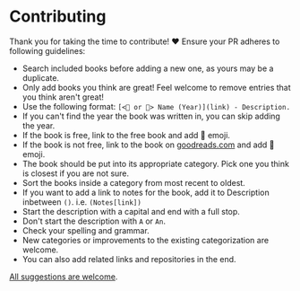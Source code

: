 # Contributing

Thank you for taking the time to contribute! ♥️ Ensure your PR adheres to following guidelines:

- Search included books before adding a new one, as yours may be a duplicate.
- Only add books you think are great! Feel welcome to remove entries that you think aren't great!
- Use the following format: `[<📕 or 📖> Name (Year)](link) - Description.`
- If you can't find the year the book was written in, you can skip adding the year.
- If the book is free, link to the free book and add 📖 emoji.
- If the book is not free, link to the book on [goodreads.com](https://www.goodreads.com/) and add 📕 emoji.
- The book should be put into its appropriate category. Pick one you think is closest if you are not sure.
- Sort the books inside a category from most recent to oldest.
- If you want to add a link to notes for the book, add it to Description inbetween `()`. i.e. `(Notes[link])`
- Start the description with a capital and end with a full stop.
- Don't start the description with `A` or `An`.
- Check your spelling and grammar.
- New categories or improvements to the existing categorization are welcome.
- You can also add related links and repositories in the end.

[All suggestions are welcome](../../edit/master/readme.md).
